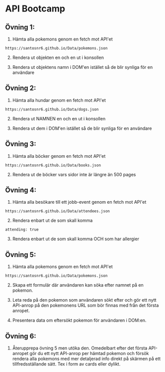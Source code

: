 # API Bootcamp

## Övning 1:
1. Hämta alla pokemons genom en fetch mot API'et
```
https://santosnr6.github.io/Data/pokemons.json
```

2. Rendera ut objekten en och en ut i konsollen

3. Rendera ut objektens namn i DOM'en istället så de blir synliga för en användare


## Övning 2: 
1. Hämta alla hundar genom en fetch mot API'et
```
https://santosnr6.github.io/Data/dogs.json
```

2. Rendera ut NAMNEN en och en ut i konsollen

3. Rendera ut dem i DOM'en istället så de blir synliga för en användare


## Övning 3:
1. Hämta alla böcker genom en fetch mot API'et
```
https://santosnr6.github.io/Data/books.json
```

2. Rendera ut de böcker vars sidor inte är längre än 500 pages

## Övning 4:
1. Hämta alla besökare till ett jobb-event genom en fetch mot API'et
```
https://santosnr6.github.io/Data/attendees.json
```

2. Rendera enbart ut de som skall komma 
```
attending: true
```

3. Rendera enbart ut de som skall komma OCH som har allergier

## Övning 5:
1. Hämta alla pokemons genom en fetch mot API'et
```
https://santosnr6.github.io/Data/pokemons.json
```

2. Skapa ett formulär där användaren kan söka efter namnet på en pokemon.

3. Leta reda på den pokemon som användaren sökt efter och gör ett nytt API-anrop på den pokemonens URL som bör finnas med från det första anropet.

4. Presentera data om eftersökt pokemon för användaren i DOM:en.

## Övning 6:
1. Återupprepa övning 5 men utöka den. Omedelbart efter det första API-anropet gör du ett nytt API-anrop per hämtad pokemon och försök rendera alla pokemons med mer detaljerad info direkt på skärmen på ett tillfredsställande sätt. Tex i form av cards eller dylikt.
